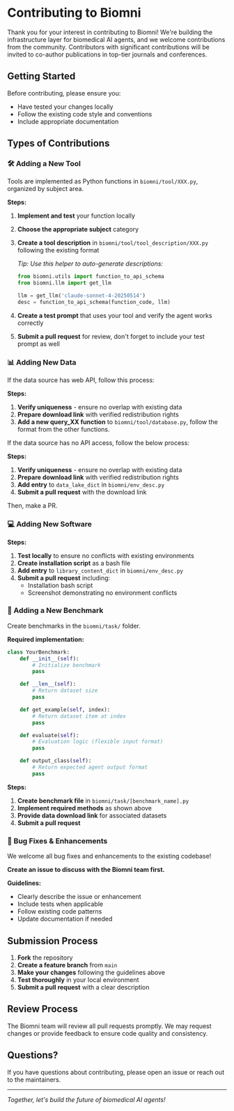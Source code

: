 # Contributing to Biomni

Thank you for your interest in contributing to Biomni! We're building the infrastructure layer for biomedical AI agents, and we welcome contributions from the community. Contributors with significant contributions will be invited to co-author publications in top-tier journals and conferences.

## Getting Started

Before contributing, please ensure you:
- Have tested your changes locally
- Follow the existing code style and conventions
- Include appropriate documentation

## Types of Contributions

### 🛠️ Adding a New Tool

Tools are implemented as Python functions in `biomni/tool/XXX.py`, organized by subject area.

**Steps:**
1. **Implement and test** your function locally
2. **Choose the appropriate subject** category
3. **Create a tool description** in `biomni/tool/tool_description/XXX.py` following the existing format

   *Tip: Use this helper to auto-generate descriptions:*
   ```python
   from biomni.utils import function_to_api_schema
   from biomni.llm import get_llm

   llm = get_llm('claude-sonnet-4-20250514')
   desc = function_to_api_schema(function_code, llm)
   ```

4. **Create a test prompt** that uses your tool and verify the agent works correctly
5. **Submit a pull request** for review, don't forget to include your test prompt as well

### 📊 Adding New Data

If the data source has web API, follow this process:

**Steps:**
1. **Verify uniqueness** - ensure no overlap with existing data
2. **Prepare download link** with verified redistribution rights
3. **Add a new query_XX function** to `biomni/tool/database.py`, follow the format from the other functions.

If the data source has no API access, follow the below process:

**Steps:**
1. **Verify uniqueness** - ensure no overlap with existing data
2. **Prepare download link** with verified redistribution rights
3. **Add entry** to `data_lake_dict` in `biomni/env_desc.py`
4. **Submit a pull request** with the download link

Then, make a PR.

### 💻 Adding New Software

**Steps:**
1. **Test locally** to ensure no conflicts with existing environments
2. **Create installation script** as a bash file
3. **Add entry** to `library_content_dict` in `biomni/env_desc.py`
4. **Submit a pull request** including:
   - Installation bash script
   - Screenshot demonstrating no environment conflicts

### 🎯 Adding a New Benchmark

Create benchmarks in the `biomni/task/` folder.

**Required implementation:**
```python
class YourBenchmark:
    def __init__(self):
        # Initialize benchmark
        pass

    def __len__(self):
        # Return dataset size
        pass

    def get_example(self, index):
        # Return dataset item at index
        pass

    def evaluate(self):
        # Evaluation logic (flexible input format)
        pass

    def output_class(self):
        # Return expected agent output format
        pass
```

**Steps:**
1. **Create benchmark file** in `biomni/task/[benchmark_name].py`
2. **Implement required methods** as shown above
3. **Provide data download link** for associated datasets
4. **Submit a pull request**

### 🐛 Bug Fixes & Enhancements

We welcome all bug fixes and enhancements to the existing codebase!

**Create an issue to discuss with the Biomni team first.**

**Guidelines:**
- Clearly describe the issue or enhancement
- Include tests when applicable
- Follow existing code patterns
- Update documentation if needed

## Submission Process

1. **Fork** the repository
2. **Create a feature branch** from `main`
3. **Make your changes** following the guidelines above
4. **Test thoroughly** in your local environment
5. **Submit a pull request** with a clear description

## Review Process

The Biomni team will review all pull requests promptly. We may request changes or provide feedback to ensure code quality and consistency.

## Questions?

If you have questions about contributing, please open an issue or reach out to the maintainers.

---

*Together, let's build the future of biomedical AI agents!*
